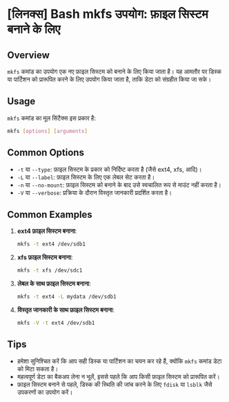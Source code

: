 # [लिनक्स] Bash mkfs उपयोग: फ़ाइल सिस्टम बनाने के लिए

## Overview
`mkfs` कमांड का उपयोग एक नए फ़ाइल सिस्टम को बनाने के लिए किया जाता है। यह आमतौर पर डिस्क या पार्टिशन को प्रारूपित करने के लिए उपयोग किया जाता है, ताकि डेटा को संग्रहीत किया जा सके।

## Usage
`mkfs` कमांड का मूल सिंटैक्स इस प्रकार है:

```bash
mkfs [options] [arguments]
```

## Common Options
- `-t` या `--type`: फ़ाइल सिस्टम के प्रकार को निर्दिष्ट करता है (जैसे ext4, xfs, आदि)।
- `-L` या `--label`: फ़ाइल सिस्टम के लिए एक लेबल सेट करता है।
- `-n` या `--no-mount`: फ़ाइल सिस्टम को बनाने के बाद उसे स्वचालित रूप से माउंट नहीं करता है।
- `-V` या `--verbose`: प्रक्रिया के दौरान विस्तृत जानकारी प्रदर्शित करता है।

## Common Examples
1. **ext4 फ़ाइल सिस्टम बनाना**:
   ```bash
   mkfs -t ext4 /dev/sdb1
   ```

2. **xfs फ़ाइल सिस्टम बनाना**:
   ```bash
   mkfs -t xfs /dev/sdc1
   ```

3. **लेबल के साथ फ़ाइल सिस्टम बनाना**:
   ```bash
   mkfs -t ext4 -L mydata /dev/sdb1
   ```

4. **विस्तृत जानकारी के साथ फ़ाइल सिस्टम बनाना**:
   ```bash
   mkfs -V -t ext4 /dev/sdb1
   ```

## Tips
- हमेशा सुनिश्चित करें कि आप सही डिस्क या पार्टिशन का चयन कर रहे हैं, क्योंकि `mkfs` कमांड डेटा को मिटा सकता है।
- महत्वपूर्ण डेटा का बैकअप लेना न भूलें, इससे पहले कि आप किसी फ़ाइल सिस्टम को प्रारूपित करें।
- फ़ाइल सिस्टम बनाने से पहले, डिस्क की स्थिति की जांच करने के लिए `fdisk` या `lsblk` जैसे उपकरणों का उपयोग करें।